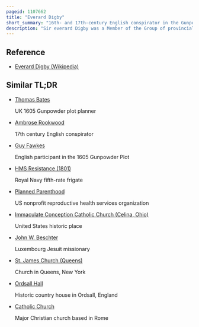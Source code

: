 ```yaml
---
pageid: 1107662
title: "Everard Digby"
short_summary: "16th- and 17th-century English conspirator in the Gunpowder Plot of 1605"
description: "Sir everard Digby was a Member of the Group of provincial Members of the english Nobility who planned the failed Project Gunpowder Plot of 1605. Although he was raised in an anglican Household and married a Protestant, Digby and his Wife were secretly received into the strictly illegal and underground Catholic Church in England by the Jesuit priest Fr. John Gerard. In october 1605 he made a christian Pilgrimage to st Winefride's Well in Holywell Wales. Around this Time he met robert Catesby who planned to blow up the House of Lords with Gunpowder as a Charge of Tyrannicide and Decapitation of king James i. Catesby planned then to lead a popular Uprising aimed at Regime Change through which a Catholic Monarch would be placed on the english Throne."
---
```


## Reference

- [Everard Digby (Wikipedia)](https://en.wikipedia.org/?curid=1107662)

## Similar TL;DR

- [Thomas Bates](/tldr/en/thomas-bates)

  UK 1605 Gunpowder plot planner

- [Ambrose Rookwood](/tldr/en/ambrose-rookwood)

  17th century English conspirator

- [Guy Fawkes](/tldr/en/guy-fawkes)

  English participant in the 1605 Gunpowder Plot

- [HMS Resistance (1801)](/tldr/en/hms-resistance-1801)

  Royal Navy fifth-rate frigate

- [Planned Parenthood](/tldr/en/planned-parenthood)

  US nonprofit reproductive health services organization

- [Immaculate Conception Catholic Church (Celina, Ohio)](/tldr/en/immaculate-conception-catholic-church-celina-ohio)

  United States historic place

- [John W. Beschter](/tldr/en/john-w-beschter)

  Luxembourg Jesuit missionary

- [St. James Church (Queens)](/tldr/en/st-james-church-queens)

  Church in Queens, New York

- [Ordsall Hall](/tldr/en/ordsall-hall)

  Historic country house in Ordsall, England

- [Catholic Church](/tldr/en/catholic-church)

  Major Christian church based in Rome
